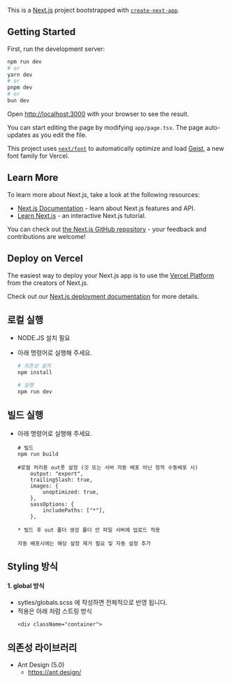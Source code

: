 This is a [Next.js](https://nextjs.org) project bootstrapped with [`create-next-app`](https://nextjs.org/docs/app/api-reference/cli/create-next-app).

## Getting Started

First, run the development server:

```bash
npm run dev
# or
yarn dev
# or
pnpm dev
# or
bun dev
```
Open [http://localhost:3000](http://localhost:3000) with your browser to see the result.

You can start editing the page by modifying `app/page.tsx`. The page auto-updates as you edit the file.

This project uses [`next/font`](https://nextjs.org/docs/app/building-your-application/optimizing/fonts) to automatically optimize and load [Geist](https://vercel.com/font), a new font family for Vercel.

## Learn More

To learn more about Next.js, take a look at the following resources:

- [Next.js Documentation](https://nextjs.org/docs) - learn about Next.js features and API.
- [Learn Next.js](https://nextjs.org/learn) - an interactive Next.js tutorial.

You can check out [the Next.js GitHub repository](https://github.com/vercel/next.js) - your feedback and contributions are welcome!

## Deploy on Vercel

The easiest way to deploy your Next.js app is to use the [Vercel Platform](https://vercel.com/new?utm_medium=default-template&filter=next.js&utm_source=create-next-app&utm_campaign=create-next-app-readme) from the creators of Next.js.

Check out our [Next.js deployment documentation](https://nextjs.org/docs/app/building-your-application/deploying) for more details.



## 로컬 실행

- NODE.JS 설치 필요
- 아래 명령어로 실행해 주세요.

  ```bash
  # 의존성 설치
  npm install

  # 실행
  npm run dev

  ```

## 빌드 실행
- 아래 명령어로 실행해 주세요.

	```
	# 빌드
	npm run build

	#로컬 처리용 out풋 설정 (깃 또는 서버 자동 배포 아닌 정적 수동배포 시)
		output: "export",
		trailingSlash: true,
		images: {
			unoptimized: true,
		},
		sassOptions: {
			includePaths: ["*"],
		},

	* 빌드 후 out 폴더 생성 폴더 안 파일 서버에 업로드 적용

	자동 배포시에는 해당 설정 제거 필요 및 자동 설정 추가

	```

## Styling 방식

#### 1. global 방식

- sytles/globals.scss 에 작성하면 전체적으로 반영 됩니다.
- 적용은 아래 처럼 스트링 방식
  ```
  <div className="container">
  ```


## 의존성 라이브러리

- Ant Design (5.0)
  - https://ant.design/




